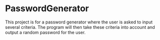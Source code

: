 # PasswordGenerator
This project is for a password generator where the user is asked to input several criteria. The program will then take these criteria into account and output a random password for the user. 
